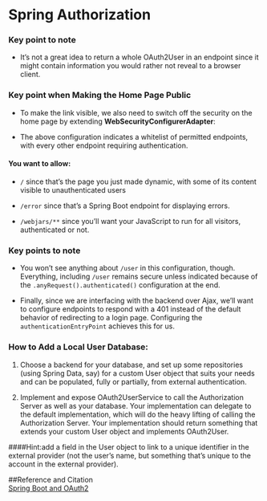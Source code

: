 # Spring Authorization    

### Key point to note 

- It’s not a great idea to return a whole OAuth2User in an endpoint since it might contain information you would rather not reveal to a browser client.

### Key point when Making the Home Page Public

- To make the link visible, we also need to switch off the security on the home page by extending **WebSecurityConfigurerAdapter**:  

- The above configuration indicates a whitelist of permitted endpoints, with every other endpoint requiring authentication.

#### You want to allow:

- ```/``` since that’s the page you just made dynamic, with some of its content visible to unauthenticated users

- ```/error``` since that’s a Spring Boot endpoint for displaying errors.

- ```/webjars/**``` since you’ll want your JavaScript to run for all visitors, authenticated or not.



### Key points to note    
- You won’t see anything about ```/user``` in this configuration, though. Everything, including ```/user``` remains secure unless indicated because of the ```.anyRequest().authenticated()``` configuration at the end.

- Finally, since we are interfacing with the backend over Ajax, we’ll want to configure endpoints to respond with a 401 instead of the default behavior of redirecting to a login page. Configuring the ```authenticationEntryPoint``` achieves this for us.

### How to Add a Local User Database:

1. Choose a backend for your database, and set up some repositories (using Spring Data, say) for a custom User object that suits your needs and can be populated, fully or partially, from external authentication.    

2. Implement and expose OAuth2UserService to call the Authorization Server as well as your database. Your implementation can delegate to the default implementation, which will do the heavy lifting of calling the Authorization Server. Your implementation should return something that extends your custom User object and implements OAuth2User.      

####Hint:add a field in the User object to link to a unique identifier in the external provider (not the user’s name, but something that’s unique to the account in the external provider).



##Reference and Citation   
[Spring Boot and OAuth2](https://spring.io/guides/tutorials/spring-boot-oauth2/)